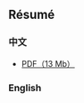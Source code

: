 ## Résumé

### 中文

<readonlylink href="https://inner.xieyuheng.com/resume/zh.md" />

- [PDF（13 Mb）](https://papers.fidb.app/resume/zh.pdf)

### English

<readonlylink href="https://inner.xieyuheng.com/resume/en.md" />
